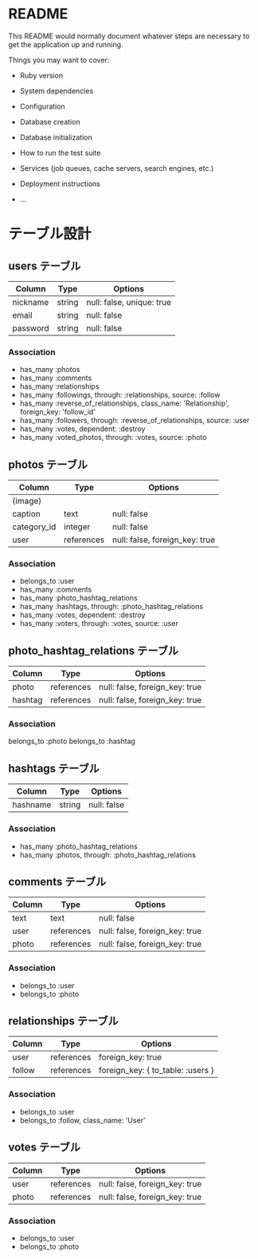 # README

This README would normally document whatever steps are necessary to get the
application up and running.

Things you may want to cover:

* Ruby version

* System dependencies

* Configuration

* Database creation

* Database initialization

* How to run the test suite

* Services (job queues, cache servers, search engines, etc.)

* Deployment instructions

* ...

# テーブル設計

## users テーブル
| Column      | Type   | Options                   |
| ------------| ------ | ------------------------- |
| nickname    | string | null: false, unique: true |
| email       | string | null: false               |
| password    | string | null: false               |

### Association
- has_many :photos
- has_many :comments
- has_many :relationships
- has_many :followings, through: :relationships, source: :follow
- has_many :reverse_of_relationships, class_name: 'Relationship', foreign_key: 'follow_id'
- has_many :followers, through: :reverse_of_relationships, source: :user
- has_many :votes, dependent: :destroy
- has_many :voted_photos, through: :votes, source: :photo

## photos テーブル
| Column      | Type       | Options                        |
| ------------| ---------- | ------------------------------ |
| (image)     |            |                                |
| caption     | text       | null: false                    |
| category_id | integer    | null: false                    |
| user        | references | null: false, foreign_key: true |

### Association
- belongs_to :user
- has_many :comments
- has_many :photo_hashtag_relations
- has_many :hashtags, through: :photo_hashtag_relations
- has_many :votes, dependent: :destroy
- has_many :voters, through: :votes, source: :user

## photo_hashtag_relations テーブル
| Column  | Type       | Options                        |
| --------| ---------- | ------------------------------ |
| photo   | references | null: false, foreign_key: true |
| hashtag | references | null: false, foreign_key: true |

### Association
belongs_to :photo
belongs_to :hashtag

## hashtags テーブル
| Column   | Type   | Options     |
| ---------| ------ | ----------- |
| hashname | string | null: false |

 ### Association
- has_many :photo_hashtag_relations
- has_many :photos, through: :photo_hashtag_relations

## comments テーブル
| Column | Type       | Options                        |
| -------| ---------- | ------------------------------ |
| text   | text       | null: false                    |
| user   | references | null: false, foreign_key: true |
| photo  | references | null: false, foreign_key: true |

### Association
- belongs_to :user
- belongs_to :photo

## relationships テーブル
| Column | Type       | Options                           |
| -------| ---------- | --------------------------------- |
| user   | references | foreign_key: true                 |
| follow | references | foreign_key: { to_table: :users } |

### Association
- belongs_to :user
- belongs_to :follow, class_name: 'User'

## votes テーブル
| Column | Type       | Options                        |
| -------| ---------- | ------------------------------ |
| user   | references | null: false, foreign_key: true |
| photo  | references | null: false, foreign_key: true |

### Association
- belongs_to :user
- belongs_to :photo